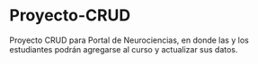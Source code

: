 # Proyecto-CRUD
Proyecto CRUD para Portal de Neurociencias, en donde las y los estudiantes podrán agregarse al curso y actualizar sus datos.
